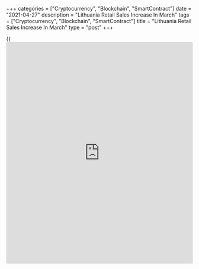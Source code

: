 +++
categories = ["Cryptocurrency", "Blockchain", "SmartContract"]
date = "2021-04-27"
description = "Lithuania Retail Sales Increase In March"
tags = ["Cryptocurrency", "Blockchain", "SmartContract"]
title = "Lithuania Retail Sales Increase In March"
type = "post"
+++

{{<iframe id="large-banner" src="https://www.bounty.group/#slide=9.0" width="100%" height="600" scrolling="no" style="border: 0px solid rgb(216, 221, 230); border-radius: 3px;">}}

Lithuania's retail sales increased in March, figures from the
statistical office showed on Tuesday.

Retail sales, excluding VAT, decreased a working-day adjusted 18.9
percent year-on-year in March, after remaining unchanged in February.

Sales of non-food stores surged 37.9 percent annually in March and those
in specialized stores accelerated 12.7 percent.

Sales in non-specialized stores and those of food, alcoholic beverages
and tobacco increased by 6.5 percent and 7.0 percent, respectively.

On a month-on-month basis, retail sales grew a seasonally adjusted 7.7
percent in March.

For comments and feedback [contact](https://www.playgroundfx.com/contact/): editorial@rtt[news](https://www.letsplayfx.com/blog/forex-news-website/).com

[Economic News][1]

 **What parts of the world are seeing the best (and worst) economic
performances lately? Click[here][2] to check out our [Econ Scorecard][2]
and find out! See up-to-the-moment [ranking](https://www.playgroundfx.com/blog/crypto-exchange-ranking/)s for the best and worst
performers in [GDP][3], [unemployment rate][4], [inflation][5] and much
more.**

   1. www.rtt[news](https://www.letsplayfx.com/blog/forex-news-website/).com/Content/EconomicNews.aspx
   2. www.rtt[news](https://www.letsplayfx.com/blog/forex-news-website/).com/economic-scorecard/world-rank/PPI/highest-performance.aspx
   3. www.rtt[news](https://www.letsplayfx.com/blog/forex-news-website/).com/economic-scorecard/world-rank/GDP/highest-performance.aspx
   4. www.rtt[news](https://www.letsplayfx.com/blog/forex-news-website/).com/economic-scorecard/world-rank/unemployment-rate/lowest-performance.aspx
   5. www.rtt[news](https://www.letsplayfx.com/blog/forex-news-website/).com/economic-scorecard/world-rank/CPI/highest-performance.aspx
